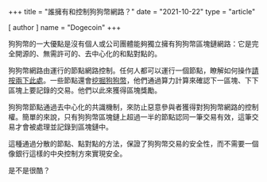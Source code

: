 +++
title = "誰擁有和控制狗狗幣網路？"
date = "2021-10-22"
type = "article"

[ author ]
  name = "Dogecoin"
+++

狗狗幣的一大優點是沒有個人或公司團體能夠獨立擁有狗狗幣區塊鏈網路：它是完全開源的、無需許可的、去中心化的和點對點的。

狗狗幣網路由運行的節點網路控制。任何人都可以運行一個節點，瞭解如何操作[請按兩下此處](/zh-tw/dogepedia/how-tos/operating-a-node)。一些節點還會[挖掘狗狗幣](/zh-tw/dogepedia/how-tos/mining-dogecoin)，他們通過算力計算來確認下一區塊、下下區塊上要記錄的交易。他們以此來獲得區塊獎勵。

狗狗幣節點通過去中心化的共識機制，來防止惡意參與者獲得對狗狗幣網路的控制權。簡單的來說，只有狗狗幣區塊鏈上超過一半的節點認同一筆交易有效，這筆交易才會被處理並記錄到區塊鏈中。

這種通過分散的節點、點對點的方法，保證了狗狗幣交易的安全性，而不需要一個像銀行這樣的中央控制方來實現安全。

是不是很酷？